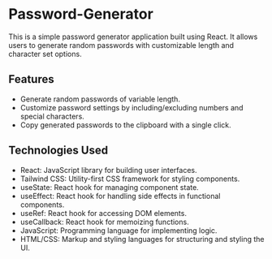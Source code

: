 # Password-Generator


This is a simple password generator application built using React. It allows users to generate random passwords with customizable length and character set options.

## Features

- Generate random passwords of variable length.
- Customize password settings by including/excluding numbers and special characters.
- Copy generated passwords to the clipboard with a single click.

## Technologies Used

- React: JavaScript library for building user interfaces.
- Tailwind CSS: Utility-first CSS framework for styling components.
- useState: React hook for managing component state.
- useEffect: React hook for handling side effects in functional components.
- useRef: React hook for accessing DOM elements.
- useCallback: React hook for memoizing functions.
- JavaScript: Programming language for implementing logic.
- HTML/CSS: Markup and styling languages for structuring and styling the UI.



